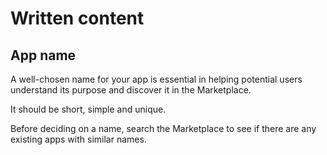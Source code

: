 # Written content

## App name

A well-chosen name for your app is essential in helping potential users understand its purpose and discover it in the Marketplace.

It should be short, simple and unique.&#x20;

Before deciding on a name, search the Marketplace to see if there are any existing apps with similar names.&#x20;
